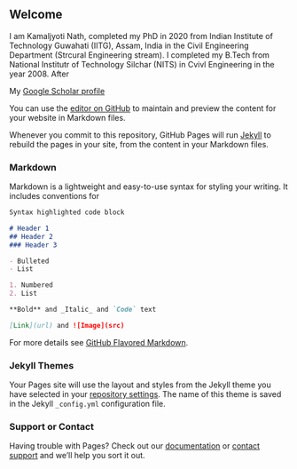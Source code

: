 ## Welcome
I am Kamaljyoti Nath, completed my PhD in 2020 from Indian Institute of Technology Guwahati (IITG), Assam, India in the Civil Engineering Department (Strcural Engineering stream). I completed my B.Tech from National Institutr of Technology Silchar (NITS) in Cvivl Engineering in the year 2008. After 

My [Google Scholar profile](https://scholar.google.co.in/citations?user=U9Vf1IwAAAAJ&hl=en)

You can use the [editor on GitHub](https://github.com/KamaljyotiNath/KamaljyotiNath.github.io/edit/main/index.md) to maintain and preview the content for your website in Markdown files.

Whenever you commit to this repository, GitHub Pages will run [Jekyll](https://jekyllrb.com/) to rebuild the pages in your site, from the content in your Markdown files.

### Markdown

Markdown is a lightweight and easy-to-use syntax for styling your writing. It includes conventions for

```markdown
Syntax highlighted code block

# Header 1
## Header 2
### Header 3

- Bulleted
- List

1. Numbered
2. List

**Bold** and _Italic_ and `Code` text

[Link](url) and ![Image](src)
```

For more details see [GitHub Flavored Markdown](https://guides.github.com/features/mastering-markdown/).

### Jekyll Themes

Your Pages site will use the layout and styles from the Jekyll theme you have selected in your [repository settings](https://github.com/KamaljyotiNath/KamaljyotiNath.github.io/settings). The name of this theme is saved in the Jekyll `_config.yml` configuration file.

### Support or Contact

Having trouble with Pages? Check out our [documentation](https://docs.github.com/categories/github-pages-basics/) or [contact support](https://github.com/contact) and we’ll help you sort it out.
